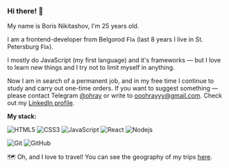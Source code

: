 ### Hi there! 👋

My name is Boris Nikitashov, I'm 25 years old.

I am a frontend-developer from Belgorod <img src="https://upload.wikimedia.org/wikipedia/commons/thumb/7/7f/Flag_of_Belgorod.svg/1200px-Flag_of_Belgorod.svg.png" alt="Flag of Belgorod" width="20px" height="13px"> (last 8 years I live in St. Petersburg <img src="https://upload.wikimedia.org/wikipedia/commons/c/ca/Flag_of_Saint_Petersburg.svg" alt="Flag of St. Petersburg" width="20px" height="13px">).

I mostly do JavaScript (my first language) and it's frameworks — but I love to learn new things and I try not to limit myself in anything.

Now I am in search of a permanent job, and in my free time I continue to study and carry out one-time orders. If you want to suggest something — please contact Telegram [@ohray](https://t.me/ohray) or write to [ooohrayyy@gmail.com](mailto:ooohrayyy@gmail.com). Check out my [LinkedIn profile](https://www.linkedin.com/in/ohray/).

**My stack:**

![HTML5](https://img.shields.io/badge/-HTML5-E34F26?style=flat-square&logo=html5&logoColor=white)
![CSS3](https://img.shields.io/badge/-CSS3-1572B6?style=flat-square&logo=css3)
![JavaScript](https://img.shields.io/badge/-JavaScript-black?style=flat-square&logo=javascript)
![React](https://img.shields.io/badge/-React-black?style=flat-square&logo=react)
![Nodejs](https://img.shields.io/badge/-Nodejs-black?style=flat-square&logo=Node.js)

![Git](https://img.shields.io/badge/-Git-black?style=flat-square&logo=git)
![GitHub](https://img.shields.io/badge/-GitHub-181717?style=flat-square&logo=github)

🗺️ Oh, and I love to travel! You can see the geography of my trips [here](https://www.google.com/maps/d/edit?mid=1K9lZ6ggxYe39vWTNLH1_CNORT48&usp=sharing).
